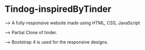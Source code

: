 # Tindog-inspiredByTinder

--> A fully-responsive website made using HTML, CSS, JavaScript

--> Partial Clone of tinder.

--> Bootstrap 4 is used for the responsive designs.
